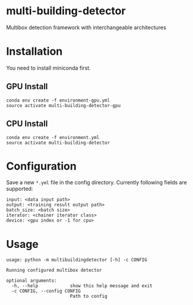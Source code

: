 # multi-building-detector
Multibox detection framework with interchangeable architectures

# Installation
You need to install miniconda first. 

## GPU Install  
```
conda env create -f environment-gpu.yml
source activate multi-building-detector-gpu

```

## CPU Install
```
conda env create -f environment.yml
source activate multi-building-detector

```


# Configuration
Save a new `*.yml` file in the config directory.
Currently following fields are supported:

```
input: <data input path>
output: <training result output path>
batch_size: <batch size>
iterator: <chainer iterator class>
device: <gpu index or -1 for cpu>
```

# Usage
```
usage: python -m multibuildingdetector [-h] -c CONFIG

Running configured multibox detector

optional arguments:
  -h, --help            show this help message and exit
  -c CONFIG, --config CONFIG
                        Path to config

```